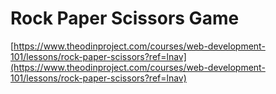 # Rock Paper Scissors Game

[https://www.theodinproject.com/courses/web-development-101/lessons/rock-paper-scissors?ref=lnav](https://www.theodinproject.com/courses/web-development-101/lessons/rock-paper-scissors?ref=lnav)
